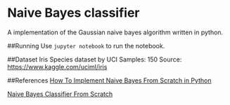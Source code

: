 Naive Bayes classifier
======================

A implementation of the Gaussian naive bayes algorithm written in python.

##Running
Use `jupyter notebook` to run the notebook.

##Dataset
Iris Species dataset by UCI
Samples: 150
Source: https://www.kaggle.com/uciml/iris

##References
[How To Implement Naive Bayes From Scratch in Python](https://machinelearningmastery.com/naive-bayes-classifier-scratch-python/)

[Naive Bayes Classifier From Scratch](https://chrisalbon.com/machine_learning/naive_bayes/naive_bayes_classifier_from_scratch/)
